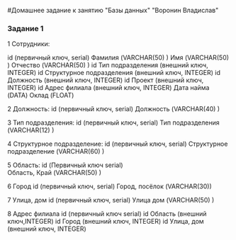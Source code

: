 #Домашнее задание к занятию "Базы данных" "Воронин Владислав"

### Задание 1

1 Сотрудники: 
 
 id (первичный ключ, serial)
 Фамилия (VARCHAR(50) )
 Имя (VARCHAR(50) )
 Отчество (VARCHAR(50) )
 id Тип подразделения (внешний ключ, INTEGER)
 id Структурное подразделения (внешний ключ, INTEGER)
 id Должность (внешний ключ, INTEGER)
 id Проект (внешний ключ, INTEGER)
 id Адрес филиала (внешний ключ, INTEGER)
 Дата найма (DATA)
 Оклад (FLOAT)

2 Должность: 
id (первичный ключ, serial)
Должность (VARCHAR(40) )

3 Тип подразделения:
id (первичный ключ, serial)
Тип подразделения (VARCHAR(12) )
  
4 Структурное подразделение:
id (первичный ключ, serial)
Структурное подразделение (VARCHAR(60) )

5 Область:
id (Первичный ключ serial)  
Область, Край (VARCHAR(50) )

6 Город 
id (первичный ключ, serial)
Город, посёлок (VARCHAR(30))

7 Улица, дом 
id (первичный ключ, serial)
Улица дом (VARCHAR(50) )

8 Адрес филиала
id (первичный ключ serial)
id Область (внешний ключ,INTEGER)
id Город (внешний ключ, INTEGER)
id Улица, дом (внешний ключ, INTEGER)


